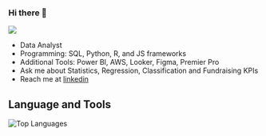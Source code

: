 ### Hi there 👋

![](https://komarev.com/ghpvc/?username=Dpakkk&color=green)

- Data Analyst
- Programming: SQL, Python, R, and JS frameworks
- Additional Tools: Power BI, AWS, Looker, Figma, Premier Pro
- Ask me about Statistics, Regression, Classification and Fundraising KPIs
- Reach me at [linkedin](https://www.linkedin.com/in/bikpo/)


## **Language and Tools**

![Top Languages](https://github-readme-stats.vercel.app/api/top-langs/?username=Dpakkk&theme=graywhite)
